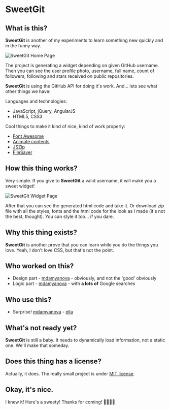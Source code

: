 # SweetGit
## What is this?
**SweetGit** is another of my experiments to learn something new quickly and in the funny way.

![SweetGit Home Page](https://imgur.com/ZAda85C.png)

The project is generating a widget depending on given GitHub username.
Then you can see the user profile photo, username, full name, count of followers, following and stars received on public repositories.

**SweetGit** is using the GitHub API for doing it's work. And... lets see what other things we have: 

Languages and technologies:
- JavaScript, jQuery, AngularJS
- HTML5, CSS3

Cool things to make it kind of nice, kind of work properly:
- [Font Awesome](http://fontawesome.io)
- [Animate contents](https://github.com/daneden/animate.css)
- [JSZip](https://github.com/Stuk/jszip)
- [FileSaver](https://github.com/eligrey/FileSaver.js)

## How this thing works?
Very simple. If you give to **SweetGit** a valid username, it will make you a sweet widget!

![SweetGit Widget Page](https://imgur.com/0uLIbmu.png)

After that you can see the generated html code and take it. Or download zip file with all the styles, fonts and the html code for the look as I made (it's not the best, thought). You can style it too... if you dare.

## Why this thing exists?
**SweetGit** is another prove that you can learn while you do the things you love. Yeah, I don't love CSS, but that's not the point.

## Who worked on this?
- Design part - [mdamyanova](https://github.com/mdamyanova) - obviously, and not the 'good' obviously
- Logic part - [mdamyanova](https://github.com/mdamyanova) - with **a lots of** Google searches

## Who use this?
- Surprise! [mdamyanova](https://github.com/mdamyanova) - [ella](https://mdamyanova.github.io)

## What's not ready yet?
**SweetGit** is still a baby. It needs to dynamically load information, not a static one. We'll make that someday.

## Does this thing has a license?
Actually, it does. The really small project is under [MIT license](http://opensource.org/licenses/mit-license.php).

## Okay, it's nice.
I knew it! Here's a sweety! Thanks for coming! 🥐🍯🍭🍬
